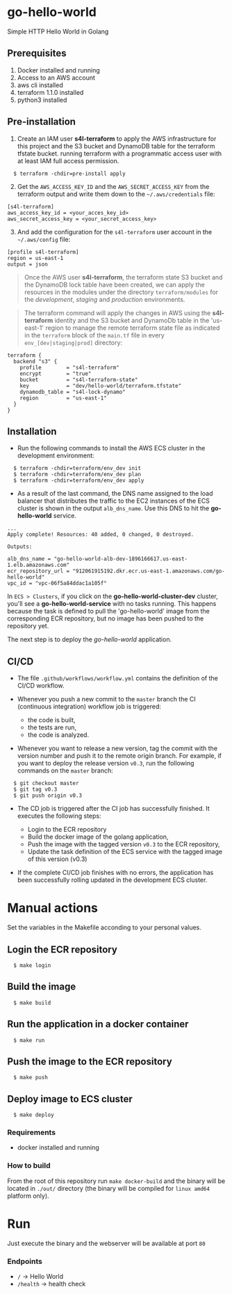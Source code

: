 # go-hello-world
Simple HTTP Hello World in Golang


## Prerequisites
1. Docker installed and running
2. Access to an AWS account
3. aws cli installed
4. terraform 1.1.0 installed
5. python3 installed


## Pre-installation
1. Create an IAM user **s4l-terraform** to apply the AWS infrastructure for this project and the S3 bucket and DynamoDB table for the terraform tfstate bucket.
running terraform with a programmatic access user with at least IAM full access permission.
```
  $ terraform -chdir=pre-install apply
```
2. Get the `AWS_ACCESS_KEY_ID` and the `AWS_SECRET_ACCESS_KEY` from the terraform output and write them down to the `~/.aws/credentials` file:
```
[s4l-terraform]
aws_access_key_id = <your_acces_key_id>
aws_secret_access_key = <your_secret_access_key>
```
3. And add the configuration for the `s4l-terraform` user account in the `~/.aws/config` file:
```
[profile s4l-terraform]
region = us-east-1
output = json
```

> Once the AWS user **s4l-terraform**, the terraform state S3 bucket and the DynamoDB lock table have been created, we can apply the resources in the modules under the directory `terraform/modules` for the _development_, _staging_ and _production_ environments.

> The terraform command will apply the changes in AWS using the **s4l-terraform** identity and the S3 bucket and DynamoDb table in the 'us-east-1' region to manage the remote terraform state file as indicated in the `terraform` block of the `main.tf` file in every `env_[dev|staging|prod]` directory:

```
terraform {
  backend "s3" {
    profile        = "s4l-terraform"
    encrypt        = "true"
    bucket         = "s4l-terraform-state"
    key            = "dev/hello-world/terraform.tfstate"
    dynamodb_table = "s4l-lock-dynamo"
    region         = "us-east-1"
  }
}

```


## Installation
- Run the following commands to install the AWS ECS cluster in the development environment:
```
  $ terraform -chdir=terraform/env_dev init
  $ terraform -chdir=terraform/env_dev plan
  $ terraform -chdir=terraform/env_dev apply
```

- As a result of the last command, the DNS name assigned to the load balancer that distributes the traffic to the EC2 instances of the ECS cluster is shown in the output `alb_dns_name`. Use this DNS to hit the **go-hello-world** service.

```
...
Apply complete! Resources: 40 added, 0 changed, 0 destroyed.

Outputs:

alb_dns_name = "go-hello-world-alb-dev-1896166617.us-east-1.elb.amazonaws.com"
ecr_repository_url = "912061915192.dkr.ecr.us-east-1.amazonaws.com/go-hello-world"
vpc_id = "vpc-06f5a84ddac1a105f"
```  

In `ECS > Clusters`, if you click on the **go-hello-world-cluster-dev** cluster, you'll see a **go-hello-world-service** with no tasks running. This happens because the task is defined to pull the 'go-hello-world' image from the corresponding ECR repository, but no image has been pushed to the repository yet.  

The next step is to deploy the _go-hello-world_ application.  


## CI/CD
- The file `.github/workflows/workflow.yml` contains the definition of the CI/CD workflow.

- Whenever you push a new commit to the `master` branch the CI (continuous integration) workflow job is triggered: 
  - the code is built, 
  - the tests are run,
  - the code is analyzed.  

- Whenever you want to release a new version, tag the commit with the version number and push it to the remote origin branch. For example, if you want to deploy the release version `v0.3`, run the following commands on the `master` branch:
```shell
  $ git checkout master
  $ git tag v0.3
  $ git push origin v0.3
```
- The CD job is triggered after the CI job has successfully finished. It executes the following steps:
  - Login to the ECR repository
  - Build the docker image of the golang application,
  - Push the image with the tagged version `v0.3` to the ECR repository,
  - Update the task definition of the ECS service with the tagged image of this version (v0.3)

- If the complete CI/CD job finishes with no errors, the application has been successfully rolling updated in the development ECS cluster.


# Manual actions

Set the variables in the Makefile acconding to your personal values.

## Login the ECR repository
``` 
  $ make login
```

## Build the image

``` 
  $ make build
```

## Run the application in a docker container

``` 
  $ make run
```

## Push the image to the ECR repository
```
  $ make push
```

## Deploy image to ECS cluster
```
  $ make deploy
```

### Requirements
- docker installed and running

### How to build
From the root of this repository run `make docker-build` and the binary will be located in `./out/` directory (the binary will be compiled for `linux amd64` platform only).

# Run
Just execute the binary and the webserver will be available at port `80`

### Endpoints

- `/` -> Hello World
- `/health` -> health check
